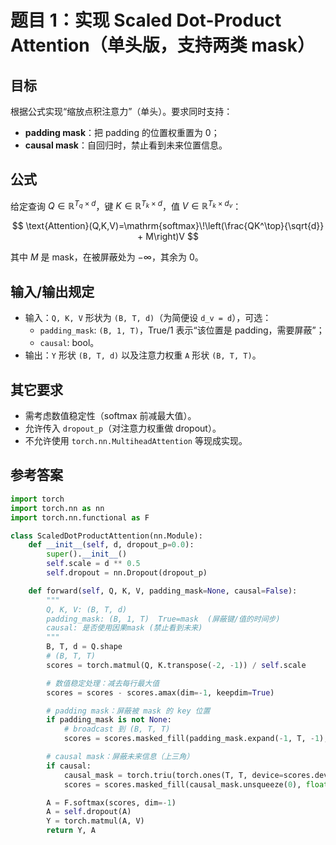 # 题目 1：实现 Scaled Dot-Product Attention（单头版，支持两类 mask）

## 目标

根据公式实现“缩放点积注意力”（单头）。要求同时支持：

- **padding mask**：把 padding 的位置权重置为 0；
- **causal mask**：自回归时，禁止看到未来位置信息。

## 公式

给定查询 $Q \in \mathbb{R}^{T_q \times d}$，键 $K \in \mathbb{R}^{T_k \times d}$，值 $V \in \mathbb{R}^{T_k \times d_v}$：

$$
\text{Attention}(Q,K,V)=\mathrm{softmax}\!\left(\frac{QK^\top}{\sqrt{d}} + M\right)V
$$

其中 $M$ 是 mask，在被屏蔽处为 $-\infty$，其余为 0。

## 输入/输出规定

- 输入：`Q, K, V` 形状为 `(B, T, d)`（为简便设 `d_v = d`），可选：
  - `padding_mask`: `(B, 1, T)`，True/1 表示“该位置是 padding，需要屏蔽”；
  - `causal`: bool。
- 输出：`Y` 形状 `(B, T, d)` 以及注意力权重 `A` 形状 `(B, T, T)`。

## 其它要求

- 需考虑数值稳定性（softmax 前减最大值）。
- 允许传入 `dropout_p`（对注意力权重做 dropout）。
- 不允许使用 `torch.nn.MultiheadAttention` 等现成实现。

## 参考答案

```python
import torch
import torch.nn as nn
import torch.nn.functional as F

class ScaledDotProductAttention(nn.Module):
    def __init__(self, d, dropout_p=0.0):
        super().__init__()
        self.scale = d ** 0.5
        self.dropout = nn.Dropout(dropout_p)

    def forward(self, Q, K, V, padding_mask=None, causal=False):
        """
        Q, K, V: (B, T, d)
        padding_mask: (B, 1, T)  True=mask  (屏蔽键/值的时间步)
        causal: 是否使用因果mask (禁止看到未来)
        """
        B, T, d = Q.shape
        # (B, T, T)
        scores = torch.matmul(Q, K.transpose(-2, -1)) / self.scale

        # 数值稳定处理：减去每行最大值
        scores = scores - scores.amax(dim=-1, keepdim=True)

        # padding mask：屏蔽被 mask 的 key 位置
        if padding_mask is not None:
            # broadcast 到 (B, T, T)
            scores = scores.masked_fill(padding_mask.expand(-1, T, -1), float('-inf'))

        # causal mask：屏蔽未来信息（上三角）
        if causal:
            causal_mask = torch.triu(torch.ones(T, T, device=scores.device, dtype=torch.bool), diagonal=1)
            scores = scores.masked_fill(causal_mask.unsqueeze(0), float('-inf'))

        A = F.softmax(scores, dim=-1)
        A = self.dropout(A)
        Y = torch.matmul(A, V)
        return Y, A
```
